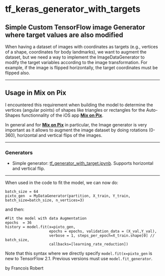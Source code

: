 # tf_keras_generator_with_targets
## Simple Custom TensorFlow image Generator where **target** values are also **modified**

When having a dataset of images with coordinates as targets (e.g., vertices of a shape, coordinates for body landmarks), we want to augment the dataset, but we need a way to implement the ImageDataGenerator to modify the target variables according to the image transformation. For example, if the image is flipped horizontally, the target coordinates must be flipped also.

---
## Usage in Mix on Pix
I encountered this requirement when building the model to determine the vertices (angular points) of shapes like triangles or rectangles for the Auto-Shapes functionnality of the iOS app **[Mix on Pix](https://apps.apple.com/us/app/mix-on-pix-text-on-photos/id633281586)**.

In general and for **[Mix on Pix](https://apps.apple.com/us/app/mix-on-pix-text-on-photos/id633281586)** in particular, the Image generator is very important as it allows to augment the image dataset by doing rotations (0-360), horizontal and vertical flips of the images.

---

### Generators
- Simple generator: [tf_generator_with_target.ipynb](tf_generator_with_target.ipynb). Supports horizontal and vertical flip.

---
When used in the code to fit the model, we can now do:

```
batch_size = 64
pixto_gen  = MyDataGenerator(partition, X_train, Y_train, batch_size=batch_size, n_vertices=3)
```

and then:
```
#Fit the model with data Augmentation
epochs  = 36 
history = model.fit(x=pixto_gen,
                    epochs = epochs, validation_data = (X_val,Y_val),
                    verbose = 1, steps_per_epoch=X_train.shape[0] // batch_size,
                    callbacks=[learning_rate_reduction])
```                              

Note that this syntax where we directly specify `model.fit(x=pixto_gen` is new to TensorFlow 2.1.
Previous versions must use `model.fit_generator`. 

by Francois Robert